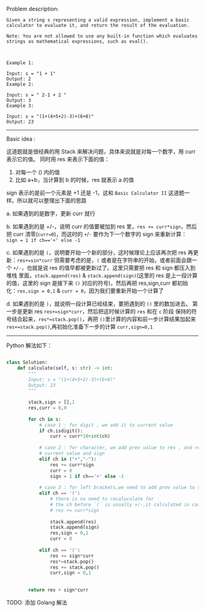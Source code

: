 
Problem description:

```
Given a string s representing a valid expression, implement a basic calculator to evaluate it, and return the result of the evaluation.

Note: You are not allowed to use any built-in function which evaluates strings as mathematical expressions, such as eval().

 

Example 1:

Input: s = "1 + 1"
Output: 2
Example 2:

Input: s = " 2-1 + 2 "
Output: 3
Example 3:

Input: s = "(1+(4+5+2)-3)+(6+8)"
Output: 23

```

---

Basic idea :

这道题就是很经典的用 Stack 来解决问题，具体来说就是对每一个数字，用 curr 表示它的值。
同时用 res 来表示下面的值：

1. 对每一个 () 内的值
2. 比如 a+b，当计算到 b 的时候，res 就表示 a 的值

sign 表示的是前一个元素是 +1 还是 -1，这和 `Basic Calculator II` 这道题一样。所以就可以整理出下面的思路

a. 如果遇到的是数字，更新 curr 就行

b. 如果遇到的是 +/-，说明 curr 的值要被加到 res 里，`res += curr*sign`，然后把 curr 清零(`curr=0`)，而这时的 `+`/`-` 要作为下一个数字的 sign 来重新计算：
`sign = 1 if ch=='+' else -1`

c. 如果遇到的是 `(`，说明要开始一个新的部分，这时候理论上应该再次把 res 再更新：`res+=sin*curr` 但需要考虑的是，`(` 或者是在字符串的开始，或者前面会跟一个
`+/-`，也就是说 res 的值早都被更新过了。这里只需要把 res 和 sign 都压入到堆栈
里面，`stack.append(res)` & `stack.append(sign)`(这里的 res 是上一段计算的值，这里的 sign 是接下来 `()` 对应的符号)，然后再把 res,sign,curr 都初始化：`res,sign = 0,1` & `curr = 0`，因为我们要重新开始一个计算了

d. 如果遇到的是 `)`，就说明一段计算已经结束，要把遇到的 `()` 里的数加进去。
第一步是更新 res `res+=sign*curr`，然后把这时候计算的 `res` 和在 `c` 阶段
保持的符号结合起来，`res*=stack.pop()`，再把 `()`里计算的内容和前一步计算结果加起来
`res+=stack.pop()`,再初始化准备下一步的计算 `curr,sign=0,1`

---

Python 解法如下：

```Python

class Solution:
    def calculate(self, s: str) -> int:
        """
        Input: s = "(1+(4+5+2)-3)+(6+8)"
        Output: 23
        """
        
        stack,sign = [],1
        res,curr = 0,0
        
        for ch in s:
            # case 1 : for digit , we add it to current value
            if ch.isdigit():
                curr = curr*10+int(ch)
            
            # case 2 : for character, we add prev value to res , and reset
            # current value and sign
            elif ch in ("+","-"):
                res += curr*sign
                curr = 0
                sign = 1 if ch=='+' else -1
            
            # case 3 : for left brackets,we need to add prev value to stack
            elif ch == '(':
                # there is no need to recaluculate for 
                # the ch before `(` is usually +/-,it calculated in case 2
                # res += curr*sign
                
                stack.append(res)
                stack.append(sign)
                res,sign = 0,1
                curr = 0
            
            elif ch == ')':
                res += sign*curr
                res*=stack.pop()
                res += stack.pop()
                curr,sign = 0,1
        
        
        return res + sign*curr

```

TODO: 添加 Golang 解法


